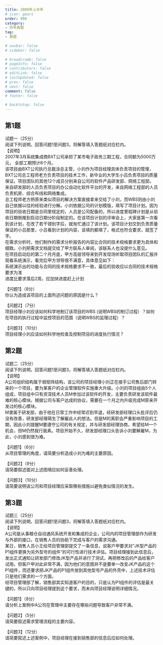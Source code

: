 ```yaml
---  
title: 2009年上半年  
# icon: gears  
order: 998  
category:  
- 历年真题  
tag:  
- 真题  
  
# navbar: false  
# sidebar: false  
  
# breadcrumb: false  
# pageInfo: false  
# contributors: false  
# editLink: false  
# lastUpdated: false  
# prev: false  
# next: false  
comment: false  
# footer: false  
  
# backtotop: false  
---  
```

## 第1题 ##

试题一（25分）  
阅读下列说明，回答问题1至问题3，将解答填入答题纸对应栏内。  
【说明】  
2007年3月系统集成商BXT公司承担了某市电子政务三期工程，合同额为5000万元， 全部工期预计6个月。  
该项目由BXT公司执行总裁涂总主管，小刘作为项目经理具体负责项目的管理，BXT公司总工程师老方负责项目的技术工作，新毕业的大学生小吕负责项目的质量保证。项目团队的其他12个成员分别来自公司的软件产品研发部、网络工程部。来自研发部的人员负责项目的办公自动化软件平台的开发，来自网络工程部的人员负责机房、综合布线和网络集成。  
总工程师老方把原来类似项目的解决方案直接拿来交给了小刘，而WBS则由小刘自己依据以往的经验进行分解。小刘依据公司的计划模版，填写了项目计划。因为项目的验收日期是合同里规定的，人员是公司配备的，所以进度里程碑计划是从验收日期倒推到启动日期分阶段制定的。在该项目计划的评审会上，大家是第一次看到该计划，在改了若干错别字后，就匆忙通过了该计划。该项目计划交到负责质量保证的小吕那里，小吕看到计划的内容，该填的都填了，格式也符合要求，就签了字。  
在需求分析时，他们制作的需求分析报告的内容比合同的技术规格要求更为具体和细致。小刘把需求文档提交给了甲方联系人审阅，该联系人也没提什么意见。  
在项目启动后的第二个月月底，甲方高层领导来到开发现场听取项目团队的汇报并观看系统演示，看完后甲方领导很不满意，具体意见如下：  
系统演示出的功能与合同的技术规格要求不一致，最后的验收应以合同的技术规格要求为准  
进度比要求落后2周，应加快进度赶上计划  
  
【问题1】（8分）  
你认为造成该项目的上面所述问题的原因是什么？  
  
【问题2】（7分）  
项目经理小刘应该如何科学地制订该项目的WBS (说明WBS的制订过程）？如何在项目的执行过程中监控项目的范围（说明WBS的监理过程）？  
  
【问题3】（10分）  
项目经理小刘应该如何科学地检查及控制项目的进度执行情况？  


## 第2题 ##

试题二（25分）  
阅读下列说明，回答问题1至问题3，将解答填入答题纸对应栏内。  
【说明】  
A公司组织结构属于弱矩阵结构，该公司的项目经理小刘正在接手公司售后部门转来的一个项目，要为某客户的企业管理软件实施重大升级。小刘的项目组由5个人组成，项目组中只有资深技术人员M参加过该软件的开发，主要负责研发该软件最难的核心模块。根据公司与客户达成的协议，需要在一个月之内升级完成M原来开发过的核心模块。  
M隶属于研发部，由于他在日常工作中经常迟到早退，经研发部经理口头批评后仍没有改善，研发部经理萌生了解雇此人的想法。但是M的离职会严重影响项目的工期，因此小刘提醒M要遵守公司的有关规定，并与研发部经理协商，希望给M—个机会，但M仍然我行我素。项目开始不久，研发部经理口头告诉小刘要解雇M，为此，小刘感到很为难。  
  
【问题1】（6分）  
从项目管理的角度，请简要分析造成小刘为难的主要原因。  
  
【问题2】（9分）  
请简要叙述面对上述困境应如何妥善处理。  
  
【问题3】（10分）  
请简要说明该公司和项目经理应采取哪些措施以避免类似情况的发生。  


## 第3题 ##

试题三（25分）  
阅读下列说明，回答问题1至问题3，将解答填入答题纸对应栏内。  
【说明】  
A公司是从事粮仓自动通风系统开发和集成的企业，公司内的项目管理部作为研发与外部的接口，在销售人员的协助下完成与客户的需求沟通。  
某日，销售人员小王给项目管理部提交了一条信息，说客户甲要求对“JK型产品的P1组件更换为另外型号的组件”的可行性进行技术评估。项目经理接到此信息后，发出正式通知让研发部门修改JK型产品并进行了测试，再把修改后的产品给客户试用。但客户甲对此非常不满，因为他们的意图并不是要单一改变JK产品的这个P1组件，而还要求把JK产品的P1组件放到其他型号产品的外壳中，上述技术评估只是他们需求的一个方面。  
经项目管理部了解，销售部其实知道客户的目的，只是认为P1组件的评估是最关键的，所以只向项目经理提到这个要求，而未向项目经理说明详细情况。  
  
【问题1】（8分）  
请分析上案例中A公司在管理中主要存在哪些问题导致客户非常不满。  
  
【问题2】（5分）  
请简要叙述需求管理流程的主要内容。  
  
【问题3】（12分）  
请简要叙述上述案例中，项目经理在接到销售部的信息后应如何处理。  

